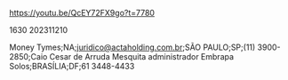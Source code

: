 https://youtu.be/QcEY72FX9go?t=7780


1630
202311210

Money Tymes;NA;juridico@actaholding.com.br;SÃO PAULO;SP;(11) 3900-2850;Caio Cesar de Arruda Mesquita administrador
Embrapa Solos;BRASÍLIA;DF;61 3448-4433


